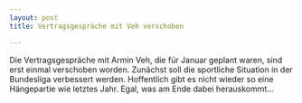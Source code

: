 ```yaml
---
layout: post
title: Vertragsgespräche mit Veh verschoben

---
```


Die Vertragsgespräche mit Armin Veh, die für Januar geplant waren, sind erst einmal verschoben worden. Zunächst soll die sportliche Situation in der Bundesliga verbessert werden. Hoffentlich gibt es nicht wieder so eine Hängepartie wie letztes Jahr. Egal, was am Ende dabei herauskommt...


